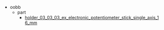 * oobb
  * part
    * [holder_03_03_03_ex_electronic_potentiometer_stick_single_axis_16_mm](oobb/part/holder_03_03_03_ex_electronic_potentiometer_stick_single_axis_16_mm)
